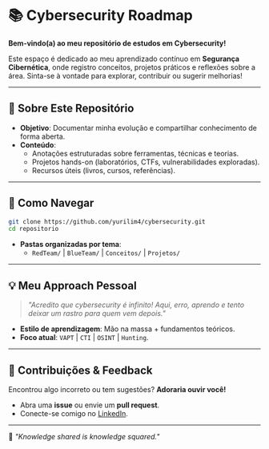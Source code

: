 # 📚 Cybersecurity Roadmap  

**Bem-vindo(a) ao meu repositório de estudos em Cybersecurity!**  

Este espaço é dedicado ao meu aprendizado contínuo em **Segurança Cibernética**, onde registro conceitos, projetos práticos e reflexões sobre a área. Sinta-se à vontade para explorar, contribuir ou sugerir melhorias!  

---

## 🚀 Sobre Este Repositório  
- **Objetivo**: Documentar minha evolução e compartilhar conhecimento de forma aberta.  
- **Conteúdo**:  
  - Anotações estruturadas sobre ferramentas, técnicas e teorias.  
  - Projetos hands-on (laboratórios, CTFs, vulnerabilidades exploradas).  
  - Recursos úteis (livros, cursos, referências).  

---

## 🌱 Como Navegar  
```bash
git clone https://github.com/yurilim4/cybersecurity.git  
cd repositorio  
```
- **Pastas organizadas por tema**:  
  - `RedTeam/` | `BlueTeam/` | `Conceitos/` | `Projetos/` 
---

## 💡 Meu Approach Pessoal  
> *"Acredito que cybersecurity é infinito! Aqui, erro, aprendo e tento deixar um rastro para quem vem depois."*  

- **Estilo de aprendizagem**: Mão na massa + fundamentos teóricos.  
- **Foco atual**: `VAPT` | `CTI` | `OSINT` | `Hunting`.  

---

## 🤝 Contribuições & Feedback  
Encontrou algo incorreto ou tem sugestões? **Adoraria ouvir você!**  
- Abra uma **issue** ou envie um **pull request**.  
- Conecte-se comigo no [LinkedIn](https://linkedin.com/in/yurilim4).  

--- 

📌 *"Knowledge shared is knowledge squared."*  

